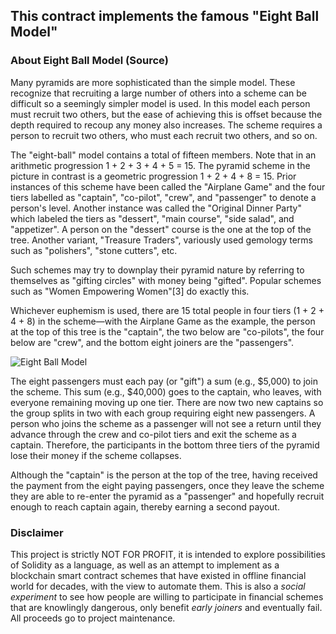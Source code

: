 ## This contract implements the famous "Eight Ball Model"

### About Eight Ball Model (Source)

Many pyramids are more sophisticated than the simple model. These recognize that recruiting a large number of others into a scheme can be difficult so a seemingly simpler model is used. In this model each person must recruit two others, but the ease of achieving this is offset because the depth required to recoup any money also increases. The scheme requires a person to recruit two others, who must each recruit two others, and so on.


The "eight-ball" model contains a total of fifteen members. Note that in an arithmetic progression 1 + 2 + 3 + 4 + 5 = 15. The pyramid scheme in the picture in contrast is a geometric progression 1 + 2 + 4 + 8 = 15.
Prior instances of this scheme have been called the "Airplane Game" and the four tiers labelled as "captain", "co-pilot", "crew", and "passenger" to denote a person's level. Another instance was called the "Original Dinner Party" which labeled the tiers as "dessert", "main course", "side salad", and "appetizer". A person on the "dessert" course is the one at the top of the tree. Another variant, "Treasure Traders", variously used gemology terms such as "polishers", "stone cutters", etc.

Such schemes may try to downplay their pyramid nature by referring to themselves as "gifting circles" with money being "gifted". Popular schemes such as "Women Empowering Women"[3] do exactly this.

Whichever euphemism is used, there are 15 total people in four tiers (1 + 2 + 4 + 8) in the scheme—with the Airplane Game as the example, the person at the top of this tree is the "captain", the two below are "co-pilots", the four below are "crew", and the bottom eight joiners are the "passengers".

![Eight Ball Model](http://i.imgur.com/1PeHbiU.png)

The eight passengers must each pay (or "gift") a sum (e.g., $5,000) to join the scheme. This sum (e.g., $40,000) goes to the captain, who leaves, with everyone remaining moving up one tier. There are now two new captains so the group splits in two with each group requiring eight new passengers. A person who joins the scheme as a passenger will not see a return until they advance through the crew and co-pilot tiers and exit the scheme as a captain. Therefore, the participants in the bottom three tiers of the pyramid lose their money if the scheme collapses.

Although the "captain" is the person at the top of the tree, having received the payment from the eight paying passengers, once they leave the scheme they are able to re-enter the pyramid as a "passenger" and hopefully recruit enough to reach captain again, thereby earning a second payout.

### Disclaimer
This project is strictly NOT FOR PROFIT, it is intended to explore possibilities of Solidity as a language,
as well as an attempt to implement as a blockchain smart contract schemes that have existed in offline financial world for decades, with the view to automate them. This is also a *social experiment* to see how people are willing to participate in financial schemes that are knowlingly dangerous, only benefit *early joiners* and eventually fail. All proceeds go to project maintenance.